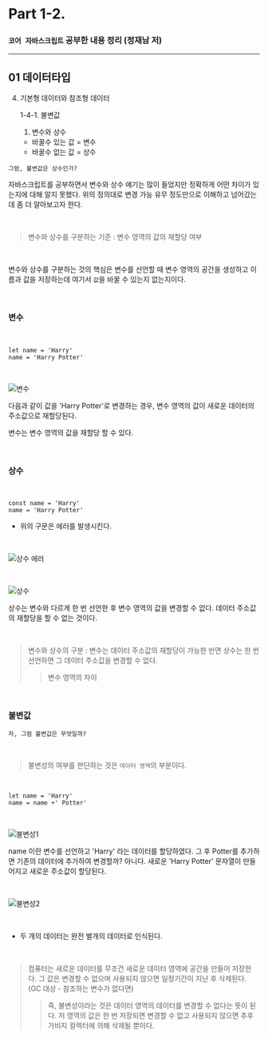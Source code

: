 # Part 1-2.

### `코어 자바스크립트` 공부한 내용 정리 (정재남 저)

---

## 01 데이터타입

4. 기본형 데이터와 참조형 데이터

   1-4-1. 불변값

   1. 변수와 상수

   - 바꿀수 있는 값 = 변수
   - 바꿀수 없는 값 = 상수

```
그럼, 불변값은 상수인가?
```

자바스크립트를 공부하면서 변수와 상수 얘기는 많이 들었지만 정확하게 어떤 차이가 있는지에 대해 알지 못했다. 위의 정의대로 변경 가능 유무 정도만으로 이해하고 넘어갔는데 좀 더 알아보고자 한다.

<br>

> 변수와 상수를 구분하는 기준 : 변수 영역의 값의 재할당 여부

<br>

변수와 상수를 구분하는 것의 핵심은 변수를 선언할 때 변수 영역의 공간을 생성하고 이름과 값을 저장하는데 여기서 `값`을 바꿀 수 있는지 없는지이다.

<br>

### 변수

<br>

```
let name = 'Harry'
name = 'Harry Potter'
```

<br>

![변수](https://user-images.githubusercontent.com/79234473/135190297-4edd85d1-7ed3-4a7e-b502-b84e7f476632.png)

다음과 같이 값을 'Harry Potter'로 변경하는 경우, 변수 영역의 값이 새로운 데이터의 주소값으로 재할당된다.

변수는 변수 영역의 값을 재할당 할 수 있다.

<br>

### 상수

<br>

```
const name = 'Harry'
name = 'Harry Potter'
```

- 위의 구문은 에러를 발생시킨다.

<br>

![상수 에러](https://user-images.githubusercontent.com/79234473/135192496-9f5b5ea9-2ed1-40d9-87a1-33451cc3098b.png)

<br>

![상수](https://user-images.githubusercontent.com/79234473/135190307-58ef2145-f0c9-441c-b21f-0a55cf98d665.png)

상수는 변수와 다르게 한 번 선언한 후 변수 영역의 값을 변경할 수 없다. 데이터 주소값의 재할당을 할 수 없는 것이다.

<br>

> 변수와 상수의 구분 : 변수는 데이터 주소값의 재할당이 가능한 반면 상수는 한 번 선언하면 그 데이터 주소값을 변경할 수 없다.
>
> > 변수 영역의 차이

<br>

### 불변값

    자, 그럼 불변값은 무엇일까?

<br>

> 불변성의 여부를 판단하는 것은 `데이터 영역`의 부분이다.

<br>

```
let name = 'Harry'
name = name +' Potter'
```

<br>

![불변성1](https://user-images.githubusercontent.com/79234473/135190320-b960c53e-82c1-4116-91df-d0c00e02f54b.png)

name 이란 변수를 선언하고 'Harry' 라는 데이터를 할당하였다. 그 후 Potter를 추가하면 기존의 데이터에 추가하여 변경할까? 아니다. 새로운 'Harry Potter' 문자열이 만들어지고 새로운 주소값이 할당된다.

<br>

![불변성2](https://user-images.githubusercontent.com/79234473/135190323-c566fb20-4165-42ac-a01e-78bc4c08f1d8.png)

<br>

- 두 개의 데이터는 완전 별개의 데이터로 인식된다.

<br>

> 컴퓨터는 새로운 데이터를 무조건 새로운 데이터 영역에 공간을 만들어 저장한다. 그 값은 변경할 수 없으며 사용되지 않으면 일정기간이 지난 후 삭제된다. (GC 대상 - 참조하는 변수가 없다면)
>
> > 즉, 불변성이라는 것은 데이터 영역의 데이터를 변경할 수 없다는 뜻이 된다. 저 영역의 값은 한 번 저장되면 변경할 수 없고 사용되지 않으면 추후 가비지 컬렉터에 의해 삭제될 뿐이다.

